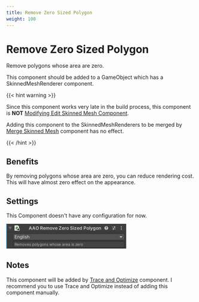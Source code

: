 ```yaml
---
title: Remove Zero Sized Polygon
weight: 100
---
```


# Remove Zero Sized Polygon

Remove polygons whose area are zero.

This component should be added to a GameObject which has a SkinnedMeshRenderer component.

{{< hint warning >}}

Since this component works very late in the build process, this component is **NOT** [Modifying Edit Skinned Mesh Component](../../component-kind/edit-skinned-mesh-components#modifying-component).

Adding this component to the SkinnedMeshRenderers to be merged by [Merge Skinned Mesh](../merge-skinned-mesh) component has no effect.

{{< /hint >}}

## Benefits

By removing polygons whose area are zero, you can reduce rendering cost.
This will have almost zero effect on the appearance.

## Settings

This Component doesn't have any configuration for now.

![component.png](component.png)

## Notes

This component will be added by [Trace and Optimize](../trace-and-optimize) component.
I recommend you to use Trace and Optimize instead of adding this component manually.

